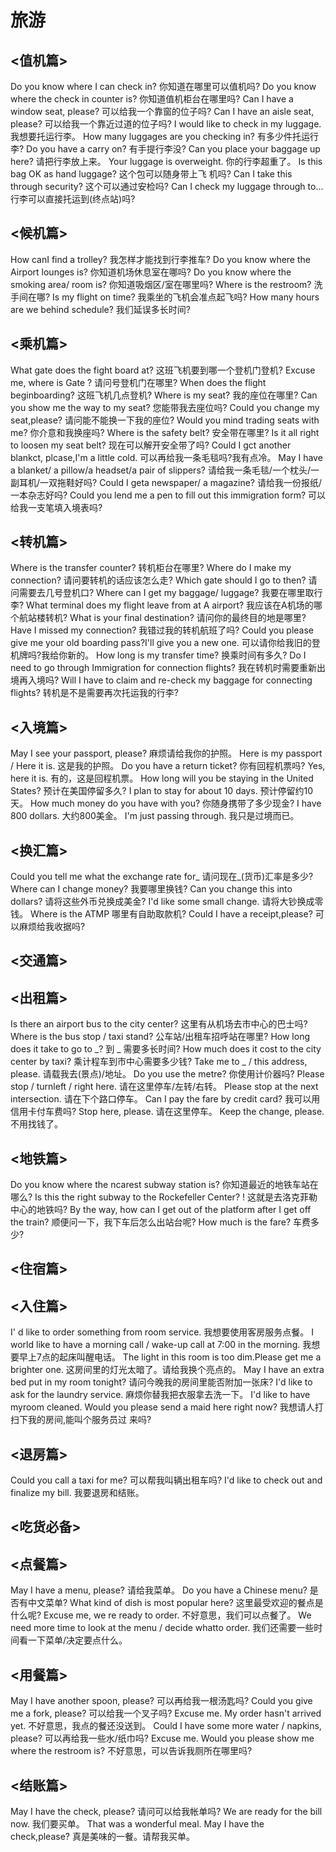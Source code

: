 
# 旅游

## <值机篇>

Do you know where I can check in?
你知道在哪里可以值机吗?
Do you know where the check in counter is?
你知道值机柜台在哪里吗?
Can I have a window seat, please?
可以给我一个靠窗的位子吗?
Can I have an aisle seat, please?
可以给我一个靠近过道的位子吗?
I would like to check in my luggage.
我想要托运行李。
How many luggages are you checking in?
有多少件托运行李?
Do you have a carry on?
有手提行李没?
Can you place your baggage up here?
请把行李放上来。
Your luggage is overweight.
你的行李超重了。
Is this bag OK as hand luggage?
这个包可以随身带上飞 机吗?
Can I take this through security?
这个可以通过安检吗?
Can I check my luggage through to...
行李可以直接托运到(终点站)吗?


## <候机篇>

How canI find a trolley?
我怎样才能找到行李推车?
Do you know where the Airport lounges is?
你知道机场休息室在哪吗?
Do you know where the smoking area/ room is?
你知道吸烟区/室在哪里吗?
Where is the restroom?
洗手间在哪?
Is my flight on time?
我乘坐的飞机会准点起飞吗?
How many hours are we behind schedule?
我们延误多长时间?

## <乘机篇>

What gate does the fight board at?
这班飞机要到哪一个登机门登机?
Excuse me, where is Gate ?
请问号登机门在哪里?
When does the flight beginboarding?
这班飞机几点登机?
Where is my seat?
我的座位在哪里?
Can you show me the way to my seat?
您能带我去座位吗?
Could you change my seat,please?
请问能不能换一下我的座位?
Would you mind trading seats with me?
你介意和我换座吗?
Where is the safety belt?
安全带在哪里?
Is it all right to loosen my seat belt?
现在可以解开安全带了吗?
Could I gct another blankct, plcase,I'm a little cold.
可以再给我一条毛毯吗?我有点冷。
May I have a blanket/ a pillow/a headset/a pair of slippers?
请给我一条毛毯/一个枕头/一副耳机/一双拖鞋好吗?
Could I geta newspaper/ a magazine?
请给我一份报纸/一本杂志好吗?
Could you lend me a pen to fill out this immigration form?
可以给我一支笔填入境表吗?

## <转机篇>

Where is the transfer counter?
转机柜台在哪里?
Where do I make my connection?
请问要转机的话应该怎么走?
Which gate should I go to then?
请问需要去几号登机口?
Where can I get my baggage/ luggage?
我要在哪里取行李?
What terminal does my flight leave from at A airport?
我应该在A机场的哪个航站楼转机?
What is your final destination?
请问你的最终目的地是哪里?
Have I missed my connection?
我错过我的转机航班了吗?
Could you please give me your old boarding pass?I'll give you a new one. 
可以请你给我旧的登机牌吗?我给你新的。
How long is my transfer time?
换乘时间有多久?
Do I need to go through Immigration for connection flights?
我在转机时需要重新出境再入境吗?
Will I have to claim and re-check my baggage for connecting flights?
转机是不是需要再次托运我的行李?

## <入境篇>

May I see your passport, please?
麻烦请给我你的护照。
Here is my passport / Here it is.
这是我的护照。
Do you have a return ticket?
你有回程机票吗?
Yes, here it is.
有的，这是回程机票。
How long will you be staying in the United States?
预计在美国停留多久?
I plan to stay for about 10 days.
预计停留约10天。
How much money do you have with you?
你随身携带了多少现金?
I have 800 dollars.
大约800美金。
I'm just passing through.
我只是过境而已。

## <换汇篇>

Could you tell me what the exchange rate for_
请问现在_(货币)汇率是多少?
Where can I change money?
我要哪里换钱?
Can you change this into dollars?
请将这些外币兑换成美金?
I'd like some small change.
请将大钞换成零钱。
Where is the ATMP
哪里有自助取款机?
Could I have a receipt,please?
可以麻烦给我收据吗?

## <交通篇>
## <出租篇>

Is there an airport bus to the city center?
这里有从机场去市中心的巴士吗?
Where is the bus stop / taxi stand?
公车站/出租车招呼站在哪里?
How long does it take to go to _?
到 _ 需要多长时间?
How much does it cost to the city center by taxi?
乘计程车到市中心需要多少钱?
Take me to _ / this address, please.
请载我去(景点)/地址。
Do you use the metre?
你使用计价器吗?
Please stop / turnleft / right here.
请在这里停车/左转/右转。
Please stop at the next intersection.
请在下个路口停车。
Can I pay the fare by credit card?
我可以用信用卡付车费吗?
Stop here, please.
请在这里停车。
Keep the change, please.
不用找钱了。

## <地铁篇>

Do you know where the ncarest subway station is?
你知道最近的地铁车站在哪么?
Is this the right subway to the Rockefeller Center? !
这就是去洛克菲勒中心的地铁吗?
By the way, how can I get out of the
platform after I get off the train?
顺便问一下，我下车后怎么出站台呢?
How much is the fare?
车费多少?

## <住宿篇>

## <入住篇>
I' d like to order something from room service.
我想要使用客房服务点餐。
I world like to have a morning call / wake-up call at 7:00 in the morning.
我想要早上7点的起床叫醒电话。
The light in this room is too dim.Please get me a brighter one.
这房间里的灯光太暗了。请给我换个亮点的。
May I have an extra bed put in my room tonight?
请问今晚我的房间里能否附加一张床?
I'd like to ask for the laundry service.
麻烦你替我把衣服拿去洗一下。
I'd like to have myroom cleaned. Would you please send a maid here right now?
我想请人打扫下我的房间,能叫个服务员过 来吗?
## <退房篇>

Could you call a taxi for me?
可以帮我叫辆出租车吗?
I'd like to check out and finalize my bill.
我要退房和结账。

## <吃货必备>
## <点餐篇>

May I have a menu, please?
请给我菜单。
Do you have a Chinese menu?
是否有中文菜单?
What kind of dish is most popular here?
这里最受欢迎的餐点是什么呢?
Excuse me, we re ready to order.
不好意思，我们可以点餐了。
We need more time to look at the menu / decide whatto order.
我们还需要一些时间看一下菜单/决定要点什么。
## <用餐篇>
May I have another spoon, please?
可以再给我一根汤匙吗?
Could you give me a fork, please?
可以给我一个叉子吗?
Excuse me. My order hasn't arrived yet.
不好意思，我点的餐还没送到。
Could I have some more water / napkins, please?
可以再给我一些水/纸巾吗?
Excuse me. Would you please show me where the restroom is?
不好意思，可以告诉我厕所在哪里吗?
## <结账篇>
May I have the check, please?
请问可以给我帐单吗?
We are ready for the bill now.
我们要买单。
That was a wonderful meal. May I have the check,please?
真是美味的一餐。请帮我买单。





